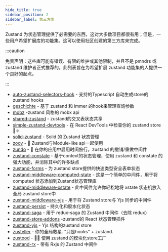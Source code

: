 ```yaml
---
hide_title: true
sidebar_position: 2
sidebar_label: 第三方库
---
```


Zustand 为状态管理提供了必需要的东西，这对大多数项目都很有用；但是，一些用户希望扩展库的功能集。这可以使用社区创建的第三方库来完成。

:::caution

免责声明：这些库可能有错误、有限的维护或其他限制，并且不是 pmndrs 或 zustand 维护者正式推荐的。此列表旨在为希望扩展 zustand 功能集的人提供一个良好的起点。

:::

- [auto-zustand-selectors-hook](https://github.com/Albert-Gao/auto-zustand-selectors-hook) - 支持的Typescript 自动生成store的 zustand hooks
- [geschichte](https://github.com/BowlingX/geschichte) - 基于 zustand 和 immer 的hook来管理查询参数
- [mobz](https://github.com/2A5F/Mobz) -zustand 风格的 mobx api
- [shared-zustand](https://github.com/Tom-Julux/shared-zustand) -  zustand的交叉表状态共享
- [simple-zustand-devtools](https://github.com/beerose/simple-zustand-devtools) - 在 React DevTools 中检查你的 zustand store 🐻⚛️
- [solid-zustand](https://github.com/wobsoriano/solid-zustand) - Solid 的 Zustand 状态管理
- [zoov](https://github.com/InfiniteXyy/zoov) -  🐻 Zustand与Module-like api一起使用
- [zundo](https://github.com/charkour/zundo) - 🍜 在你的应用中启用时间旅行。zustand 的撤销/重做中间件
- [zustand-constate](https://github.com/ntvinhit/zustand-constate) - 基于context的状态管理，使用 zustand 和 constate 的强大功能，并消除其中的许多缺点
- [zustand-forms](https://github.com/Conduct/zustand-forms) - 为 zustand store提供的快速类型安全表单状态
- [zustand-middleware-computed-state](https://github.com/cmlarsen/zustand-middleware-computed-state) - 这是一个简单的中间件，用于将computed 状态添加到Zustand状态管理库 
- [zustand-middleware-xstate](https://github.com/biowaffeln/zustand-middleware-xstate) - 此中间件允许你轻松地将 xstate 状态机放入全局 zustand store中
- [zustand-middleware-yjs](https://github.com/joebobmiles/zustand-middleware-yjs) - 用于将 Zustand store与 Yjs 同步的中间件
- [zustand-persist](https://github.com/roadmanfong/zustand-persist) - 持久化和胶水化状态
- [zustand-saga](https://github.com/Nowsta/zustand-saga) - 用于 redux-saga 的 Zustand 中间件（去除 redux）
- [zustand-store-addons](https://github.com/Diablow/zustand-store-addons) -zustand的 React 状态管理插件
- [zustand-yjs](https://github.com/tandem-pt/zustand-yjs) -  Yjs 结构的zustand store
- [zusteller](https://github.com/timkindberg/zusteller) - 你的全局救星. "只是hooks" + zustand.
- [zustood](https://github.com/udecode/zustood) - 🐻‍❄️ 使用 zustand 的模块化store工厂
- [zustand-rx](https://github.com/patdx/zustand-rx) - 带有 Rxjs 的 Zustand 中间件